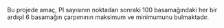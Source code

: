 Bu projede amaç, PI sayısının noktadan sonraki 100 basamağındaki her bir ardışıl 6 basamağın çarpımının maksimum ve minimumunu bulmaktadır.
